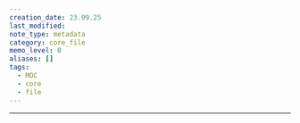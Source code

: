 ```yaml
---
creation_date: 23.09.25
last_modified: 
note_type: metadata
category: core_file
memo_level: 0
aliases: []
tags:
  - MOC
  - core
  - file
---
```

---

